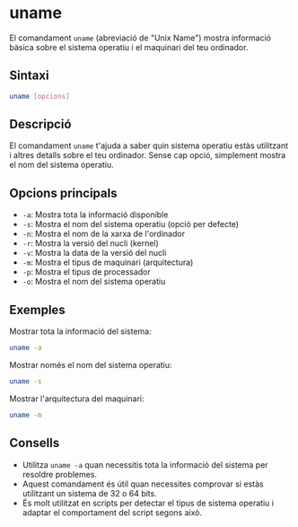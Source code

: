 # uname

El comandament `uname` (abreviació de "Unix Name") mostra informació bàsica sobre el sistema operatiu i el maquinari del teu ordinador.

## Sintaxi

```bash
uname [opcions]
```

## Descripció

El comandament `uname` t'ajuda a saber quin sistema operatiu estàs utilitzant i altres detalls sobre el teu ordinador. Sense cap opció, simplement mostra el nom del sistema operatiu.

## Opcions principals

- `-a`: Mostra tota la informació disponible
- `-s`: Mostra el nom del sistema operatiu (opció per defecte)
- `-n`: Mostra el nom de la xarxa de l'ordinador
- `-r`: Mostra la versió del nucli (kernel)
- `-v`: Mostra la data de la versió del nucli
- `-m`: Mostra el tipus de maquinari (arquitectura)
- `-p`: Mostra el tipus de processador
- `-o`: Mostra el nom del sistema operatiu

## Exemples

Mostrar tota la informació del sistema:

```bash
uname -a
```

Mostrar només el nom del sistema operatiu:

```bash
uname -s
```

Mostrar l'arquitectura del maquinari:

```bash
uname -m
```

## Consells

- Utilitza `uname -a` quan necessitis tota la informació del sistema per resoldre problemes.
- Aquest comandament és útil quan necessites comprovar si estàs utilitzant un sistema de 32 o 64 bits.
- És molt utilitzat en scripts per detectar el tipus de sistema operatiu i adaptar el comportament del script segons això.
